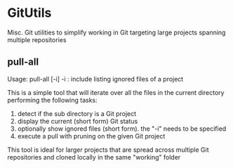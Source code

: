 # GitUtils
Misc. Git utilities to simplify working in Git targeting large projects spanning multiple repositories

## pull-all

Usage: pull-all [-i]
-i : include listing ignored files of a project

This is a simple tool that will iterate over all the files in the current directory performing the following tasks:

1. detect if the sub directory is a Git project
  1. display the current (short form) Git status
  2. optionally show ignored files (short form). the "-i" needs to be specified
  3. execute a pull with pruning on the given Git project
  
This tool is ideal for larger projects that are spread across multiple Git repositories and cloned locally in the same "working" folder
